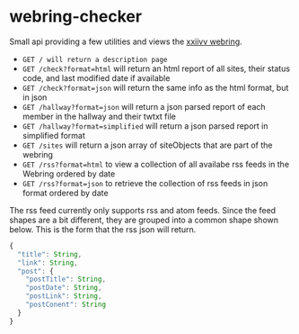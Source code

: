 # webring-checker

Small api providing a few utilities and views the [xxiivv webring](https://webring.xxiivv.com).

  - `GET / will return a description page`
  - `GET /check?format=html` will return an html report of all sites, their status code, and last modified date if available
  - `GET /check?format=json` will return the same info as the html format, but in json
  - `GET /hallway?format=json` will return a json parsed report of each member in the hallway and their twtxt file
  - `GET /hallway?format=simplified` will return a json parsed report in simplified format
  - `GET /sites` will return a json array of siteObjects that are part of the webring
  - `GET /rss?format=html` to view a collection of all availabe rss feeds in the Webring ordered by date
  - `GET /rss?format=json` to retrieve the collection of rss feeds in json format ordered by date

The rss feed currently only supports rss and atom feeds. Since the feed shapes are a bit different, they are grouped into a common shape shown below. This is the form that the rss json will return.

```js
{
  "title": String,
  "link": String,
  "post": {
    "postTitle": String,
    "postDate": String,
    "postLink": String,
    "postConent": String
  }
}
```
